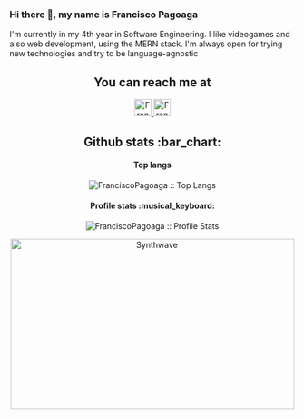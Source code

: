 ### Hi there 👋, my name is Francisco Pagoaga
I'm currently in my 4th year in Software Engineering. I like videogames and also web development, using the MERN stack. I'm always open for trying new technologies and try to be language-agnostic
<h2 align="center">You can reach me at </h2>

<p align="center">
  <a href="https://www.instagram.com/f.pagoaga/">
    <img src="https://www.vectorlogo.zone/logos/instagram/instagram-icon.svg" alt="Francisco Pagoaga's Instagram" height="30" width="30">
  </a>
  
  <a href="https://twitter.com/Fran_Pagoaga">
    <img src="https://www.vectorlogo.zone/logos/twitter/twitter-official.svg" alt="Francisco Pagoaga's Twitter" height="30" width="30">
  </a>
</p>

<h2 align="center">Github stats :bar_chart:</h2>

<h4 align="center">Top langs </h4>

<p align="center"><img src="https://github-readme-stats.vercel.app/api/top-langs/?username=FranciscoPagoaga&langs_count=10&theme=tokyonight&layout=compact" alt="FranciscoPagoaga :: Top Langs" /></p>

<h4 align="center">Profile stats :musical_keyboard:</h4>

<p align="center"><img src="https://github-readme-stats.vercel.app/api?username=FranciscoPagoaga&show_icons=true&theme=synthwave" alt="FranciscoPagoaga :: Profile Stats" /></p>

<p align="center"><img src="https://thumbs.gfycat.com/ActiveSplendidAfricanfisheagle-size_restricted.gif" alt="Synthwave" height="300" width="500"></p>
